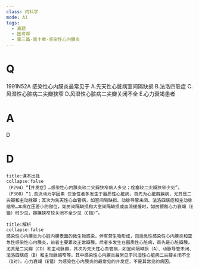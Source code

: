 ```yaml
---
class: 内科学
mode: A1
tags:
  - 真题
  - 医考帮
  - 第三篇-第十章-感染性心内膜炎
---
```


# Q
1991N52A 感染性心内膜炎最常见于
A.先天性心脏病室间隔缺损
B.法洛四联症
C.风湿性心脏病二尖瓣狭窄
D.风湿性心脏病二尖瓣关闭不全
E.心力衰竭患者

# A
D
# D
```ad-note
title:课本出处
collapse:false
（P294）“【并发症】…感染性心内膜炎较二尖瓣狭窄病人多见；栓塞较二尖瓣狭窄少见”。（P308）“1.血流动力学因素 亚急性者多发生于器质性心脏病，首先为心脏瓣膜病，尤其是二尖瓣和主动脉瓣；其次为先天性心血管病，如室间隔缺损、动脉导管未闭、法洛四联症和主动脉缩窄…本病在压差小的部位，如房间隔缺损和大室间隔缺损或血流缓慢时，如房颤和心力衰竭（E错）时少见，瓣膜狭窄较关闭不全少见（C错）”。
```

```ad-summary
title:解析
collapse:false
感染性心内膜炎为心脏内膜表面的微生物感染，伴有赘生物形成，包括急性感染性心内膜炎和亚急性感染性心内膜炎，前者主要累及正常瓣膜，后者多发生在器质性心脏病，首先是心脏瓣膜，尤其是二尖瓣（CD）和主动脉瓣，其次为先天性心血管病，如室间隔缺损（A）、动脉导管未闭、法洛四联症（B）和主动脉缩窄等。其中感染性心内膜炎最常见于风湿性心脏病二尖瓣关闭不全（D对）。心力衰竭（E错）为感染性心内膜炎的最常见的并发症，不是其常见的病因。
```

